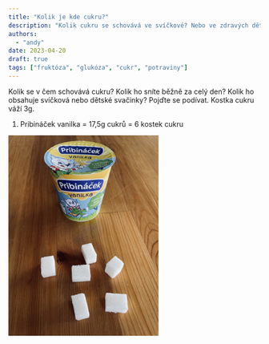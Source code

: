 ```yaml
---
title: "Kolik je kde cukru?"
description: "Kolik cukru se schovává ve svíčkové? Nebo ve zdravých dětských svačinkách? Pojďte se podívat. "
authors:
  - "andy"
date: 2023-04-20
draft: true
tags: ["fruktóza", "glukóza", "cukr", "potraviny"]
---
```


Kolik se v čem schovává cukru? Kolik ho sníte běžně za celý den? Kolik ho obsahuje svíčková nebo dětské svačinky? Pojďte se podívat. Kostka cukru váží 3g.

1. Pribináček vanilka = 17,5g cukrů = 6 kostek cukru
<img src="pribinacek.jpeg" width="300px">